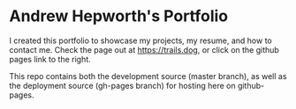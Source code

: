 # Andrew Hepworth's Portfolio
I created this portfolio to showcase my projects, my resume, and how to contact me. Check the page out at https://trails.dog, or click on the github pages link to the right.

This repo contains both the development source (master branch), as well as the deployment source (gh-pages branch) for hosting here on github-pages.
